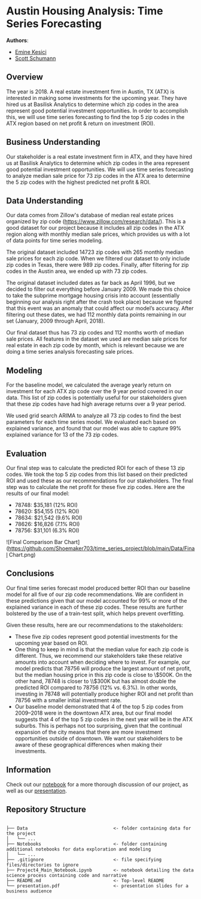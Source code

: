 # Austin Housing Analysis: Time Series Forecasting

**Authors**: 

- [Emine Kesici](https://github.com/emykes)
- [Scott Schumann](https://github.com/Shoemaker703)

## Overview

The year is 2018. A real estate investment firm in Austin, TX (ATX) is interested in making some investments for the upcoming year. They have hired us at Basilisk Analytics to determine which zip codes in the area represent good potential investment opportunities. In order to accomplish this, we will use time series forecasting to find the top 5 zip codes in the ATX region based on net profit & return on investment (ROI).


## Business Understanding

Our stakeholder is a real estate investment firm in ATX, and they have hired us at Basilisk Analytics to determine which zip codes in the area represent good potential investment opportunities. We will use time series forecasting to analyze median sale price for 73 zip codes in the ATX area to determine the 5 zip codes with the highest predicted net profit & ROI.


## Data Understanding

Our data comes from Zillow's database of median real estate prices organized by zip code (https://www.zillow.com/research/data/). This is a good dataset for our project because it includes all zip codes in the ATX region along with monthly median sale prices, which provides us with a lot of data points for time series modeling.

The original dataset included 14723 zip codes with 265 monthly median sale prices for each zip code. When we filtered our dataset to only include zip codes in Texas, there were 989 zip codes. Finally, after filtering for zip codes in the Austin area, we ended up with 73 zip codes.

The original dataset included dates as far back as April 1996, but we decided to filter out everything before January 2009. We made this choice to take the subprime mortgage housing crisis into account (essentially beginning our analysis right after the crash took place) because we figured that this event was an anomaly that could affect our model’s accuracy. After filtering out these dates, we had 112 monthly data points remaining in our set (January, 2009 through April, 2018).

Our final dataset thus has 73 zip codes and 112 months worth of median sale prices. All features in the dataset we used are median sale prices for real estate in each zip code by month, which is relevant because we are doing a time series analysis forecasting sale prices.


## Modeling

For the baseline model, we calculated the average yearly return on investment for each ATX zip code over the 9 year period covered in our data. This list of zip codes is potentially useful for our stakeholders given that these zip codes have had high average returns over a 9 year period.

We used grid search ARIMA to analyze all 73 zip codes to find the best parameters for each time series model. We evaluated each based on explained variance, and found that our model was able to capture 99% explained variance for 13 of the 73 zip codes. 


## Evaluation

Our final step was to calculate the predicted ROI for each of these 13 zip codes. We took the top 5 zip codes from this list based on their predicted ROI and used these as our recommendations for our stakeholders. The final step was to calculate the net profit for these five zip codes. Here are the results of our final model:

- 78748: $35,181 (12% ROI)
- 78620: $54,155 (12% ROI)
- 78634: $21,542 (9.6% ROI)
- 78626: $16,826 (7.1% ROI)
- 78756: $31,101 (6.3% ROI)

![Final Comparison Bar Chart](https://github.com/Shoemaker703/time_series_project/blob/main/Data/Final Chart.png)

## Conclusions

Our final time series forecast model produced better ROI than our baseline model for all five of our zip code recommendations. We are confident in these predictions given that our model accounted for 99% or more of the explained variance in each of these zip codes. These results are further bolstered by the use of a train-test split, which helps prevent overfitting. 

Given these results, here are our recommendations to the stakeholders:
- These five zip codes represent good potential investments for the upcoming year based on ROI. 
- One thing to keep in mind is that the median value for each zip code is different. Thus, we recommend our stakeholders take these relative amounts into account when deciding where to invest. For example, our model predicts that 78756 will produce the largest amount of net profit, but the median housing price in this zip code is close to \\$500K. On the other hand, 78748 is closer to \\$300K but has almost double the predicted ROI compared to 78756 (12% vs. 6.3%). In other words, investing in 78748 will potentially produce higher ROI and net profit than 78756 with a smaller initial investment rate.
- Our baseline model demonstrated that 4 of the top 5 zip codes from 2009–2018 were in the downtown ATX area, but our final model suggests that 4 of the top 5 zip codes in the next year will be in the ATX suburbs. This is perhaps not too surprising, given that the continual expansion of the city means that there are more investment opportunities outside of downtown. We want our stakeholders to be aware of these geographical differences when making their investments. 


## Information

Check out our [notebook](https://github.com/Shoemaker703/time_series_project/blob/main/Project4_Main_Notebook.ipynb) for a more thorough discussion of our project, as well as our [presentation](https://github.com/Shoemaker703/time_series_project/blob/main/Presentation.pdf).

## Repository Structure

```

├── Data                                <- folder containing data for the project
│   └── ...
├── Notebooks                           <- folder containing additional notebooks for data exploration and modeling
│   └── ...
├── .gitignore                          <- file specifying files/directories to ignore
├── Project4_Main_Notebook.ipynb        <- notebook detailing the data science process containing code and narrative
├── README.md                           <- Top-level README
└── presentation.pdf                    <- presentation slides for a business audience

``` 
